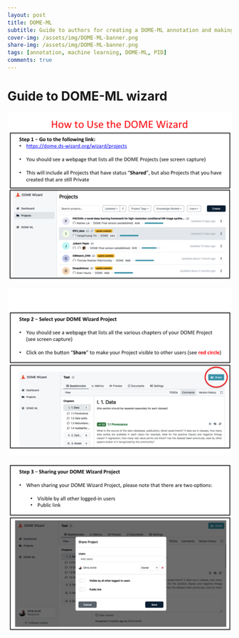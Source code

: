 ```yaml
---
layout: post
title: DOME-ML
subtitle: Guide to authors for creating a DOME-ML annotation and making it visible to reviewers.
cover-img: /assets/img/DOME-ML-banner.png
share-img: /assets/img/DOME-ML-banner.png
tags: [annotation, machine learning, DOME-ML, PID]
comments: true
---
```


# Guide to DOME-ML wizard

![Step1](../assets/img/dome-steps/DOME_Wizard_Step_01.png)

![Step2](../assets/img/dome-steps/DOME_Wizard_Step_02.png)

![Step3](../assets/img/dome-steps/DOME_Wizard_Step_03.png)
